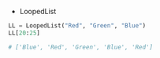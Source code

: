 * LoopedList

```py
LL = LoopedList("Red", "Green", "Blue")
LL[20:25]

# ['Blue', 'Red', 'Green', 'Blue', 'Red']
```
